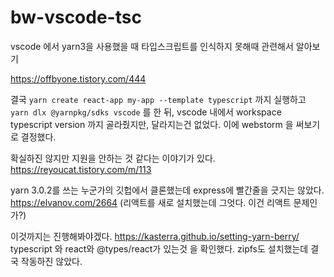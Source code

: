 # bw-vscode-tsc

vscode 에서 yarn3을 사용했을 때 타입스크립트를 인식하지 못해때 관련해서 알아보기

https://offbyone.tistory.com/444

결국 `yarn create react-app my-app --template typescript` 까지 실행하고 `yarn dlx @yarnpkg/sdks vscode` 를 한 뒤, vscode 내에서 workspace typescript version 까지 골라줬지만, 달라지는건 없었다. 이에 webstorm 을 써보기로 결정했다.

확실하진 않지만 지원을 안하는 것 같다는 이야기가 있다. https://reyoucat.tistory.com/m/113

yarn 3.0.2를 쓰는 누군가의 깃헙에서 클론했는데 express에 빨간줄을 긋지는 않았다. https://elvanov.com/2664 (리액트를 새로 설치했는데 그엇다. 이건 리액트 문제인가?)

이것까지는 진행해봐야겠다. https://kasterra.github.io/setting-yarn-berry/
typescript 와 react와 @types/react가 있는것 을 확인했다.
zipfs도 설치했는데 결국 작동하진 않았다.
